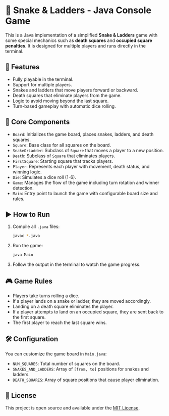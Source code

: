 
# 🎲 Snake & Ladders - Java Console Game

This is a Java implementation of a simplified **Snake & Ladders** game with some special mechanics such as **death squares** and **occupied square penalties**. It is designed for multiple players and runs directly in the terminal.

## 🚀 Features

- Fully playable in the terminal.
- Support for multiple players.
- Snakes and ladders that move players forward or backward.
- Death squares that eliminate players from the game.
- Logic to avoid moving beyond the last square.
- Turn-based gameplay with automatic dice rolling.

## 🧩 Core Components

- `Board`: Initializes the game board, places snakes, ladders, and death squares.
- `Square`: Base class for all squares on the board.
- `SnakeOrLadder`: Subclass of `Square` that moves a player to a new position.
- `Death`: Subclass of `Square` that eliminates players.
- `FirstSquare`: Starting square that tracks players.
- `Player`: Represents each player with movement, death status, and winning logic.
- `Die`: Simulates a dice roll (1-6).
- `Game`: Manages the flow of the game including turn rotation and winner detection.
- `Main`: Entry point to launch the game with configurable board size and rules.

## ▶️ How to Run

1. Compile all `.java` files:
   ```bash
   javac *.java
   ```

2. Run the game:
   ```bash
   java Main
   ```

3. Follow the output in the terminal to watch the game progress.

## 🎮 Game Rules

- Players take turns rolling a dice.
- If a player lands on a snake or ladder, they are moved accordingly.
- Landing on a death square eliminates the player.
- If a player attempts to land on an occupied square, they are sent back to the first square.
- The first player to reach the last square wins.

## 🛠 Configuration

You can customize the game board in `Main.java`:

- `NUM_SQUARES`: Total number of squares on the board.
- `SNAKES_AND_LADDERS`: Array of `[from, to]` positions for snakes and ladders.
- `DEATH_SQUARES`: Array of square positions that cause player elimination.

## 📄 License

This project is open source and available under the [MIT License](LICENSE).
